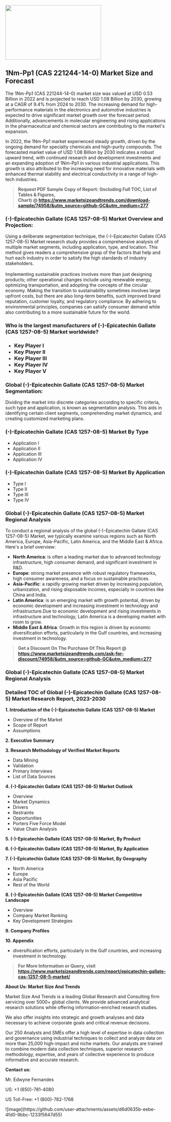 <p><img class="alignnone size-medium wp-image-20088" src="https://ffe5etoiles.com/wp-content/uploads/2024/12/MST1-300x171.png" alt="" width="300" height="171" /></p><h2>1Nm-Pp1 (CAS 221244-14-0) Market Size and Forecast</h2><p>The 1Nm-Pp1 (CAS 221244-14-0) market size was valued at USD 0.53 Billion in 2022 and is projected to reach USD 1.08 Billion by 2030, growing at a CAGR of 9.4% from 2024 to 2030. The increasing demand for high-performance materials in the electronics and automotive industries is expected to drive significant market growth over the forecast period. Additionally, advancements in molecular engineering and rising applications in the pharmaceutical and chemical sectors are contributing to the market's expansion.</p><p>In 2022, the 1Nm-Pp1 market experienced steady growth, driven by the ongoing demand for specialty chemicals and high-purity compounds. The forecasted market value of USD 1.08 Billion by 2030 indicates a robust upward trend, with continued research and development investments and an expanding adoption of 1Nm-Pp1 in various industrial applications. This growth is also attributed to the increasing need for innovative materials with enhanced thermal stability and electrical conductivity in a range of high-tech industries.</p></p><blockquote id="" class=""><strong>Request PDF Sample Copy of Report: (Including Full TOC, List of Tables &amp; Figures, Chart)&nbsp;@&nbsp;<strong><a href="https://www.marketsizeandtrends.com/download-sample/74958/&utm_source=github-GC&utm_medium=277" target="_blank">https://www.marketsizeandtrends.com/download-sample/74958/&utm_source=github-GC&utm_medium=277</a></strong></strong></blockquote><h3 id="" class="">(-)-Epicatechin Gallate (CAS 1257-08-5) Market&nbsp;Overview and Projection:</h3><p id="" class="">Using a deliberate segmentation technique, the (-)-Epicatechin Gallate (CAS 1257-08-5) Market research study provides a comprehensive analysis of multiple market segments, including application, type, and location. This method gives readers a comprehensive grasp of the factors that help and hurt each industry in order to satisfy the high standards of industry stakeholders. <br /> <br />Implementing sustainable practices involves more than just designing products; other operational changes include using renewable energy, optimizing transportation, and adopting the concepts of the circular economy. Making the transition to sustainability sometimes involves large upfront costs, but there are also long-term benefits, such improved brand reputation, customer loyalty, and regulatory compliance. By adhering to environmental principles, companies can satisfy consumer demand while also contributing to a more sustainable future for the world.</p><h3 id="" class="">Who is the largest manufacturers of&nbsp;(-)-Epicatechin Gallate (CAS 1257-08-5) Market worldwide?</h3><h3 class=""><p><ul><li>Key Player I </li><li> Key Player II </li><li> Key Player III </li><li> Key Player IV </li><li> Key Player V</li></ul></p></h3><h3 id="" class="">Global&nbsp;(-)-Epicatechin Gallate (CAS 1257-08-5) Market Segmentation:</h3><p id="" class="">Dividing the market into discrete categories according to specific criteria, such type and application, is known as segmentation analysis. This aids in identifying certain client segments, comprehending market dynamics, and creating customized marketing plans.</p><h3 id="" class="">(-)-Epicatechin Gallate (CAS 1257-08-5) Market&nbsp;By Type</h3><p><p><ul><li>Application I</li><li> Application II</li><li> Application III</li><li> Application IV</p></li></ul></p></p><h3 id="" class="">(-)-Epicatechin Gallate (CAS 1257-08-5) Market&nbsp;By Application</h3><p class=""><p><ul><li>Type I</li><li> Type II</li><li> Type III</li><li> Type IV</li></ul></p></p><h3 id="" class="">Global (-)-Epicatechin Gallate (CAS 1257-08-5) Market Regional Analysis</h3><p id="" class="">To conduct a regional analysis of the global (-)-Epicatechin Gallate (CAS 1257-08-5) Market, we typically examine various regions such as North America, Europe, Asia-Pacific, Latin America, and the Middle East &amp; Africa. Here's a brief overview:</p><ul><li><strong>North America</strong>: is often a leading market due to advanced technology infrastructure, high consumer demand, and significant investment in R&amp;D.</li><li><strong>Europe</strong>: strong market presence with robust regulatory frameworks, high consumer awareness, and a focus on sustainable practices.</li><li><strong>Asia-Pacific</strong>: a rapidly growing market driven by increasing population, urbanization, and rising disposable incomes, especially in countries like China and India.</li><li><strong>Latin America</strong>: is an emerging market with growth potential, driven by economic development and increasing investment in technology and infrastructure.Due to economic development and rising investments in infrastructure and technology, Latin America is a developing market with room to grow.</li><li><strong>Middle East &amp; Africa</strong>: Growth in this region is driven by economic diversification efforts, particularly in the Gulf countries, and increasing investment in technology.</li></ul><blockquote id="" class=""><strong>Get a Discount On The Purchase Of This Report @ <strong><a href="https://www.marketsizeandtrends.com/ask-for-discount/74958/&utm_source=github-GC&utm_medium=277" target="_blank">https://www.marketsizeandtrends.com/ask-for-discount/74958/&utm_source=github-GC&utm_medium=277</a></strong></strong></blockquote><h3 id="" class="">Global (-)-Epicatechin Gallate (CAS 1257-08-5) Market Regional Analysis</h3><h3 id="" class="">Detailed TOC of Global (-)-Epicatechin Gallate (CAS 1257-08-5) Market Research Report, 2023-2030</h3><p id="" class=""><strong>1. Introduction of the (-)-Epicatechin Gallate (CAS 1257-08-5) Market</strong></p><ul><li>Overview of the Market</li><li>Scope of Report</li><li>Assumptions</li></ul><p id="" class=""><strong>2. Executive Summary</strong></p><p id="" class=""><strong>3. Research Methodology of Verified Market Reports</strong></p><ul><li>Data Mining</li><li>Validation</li><li>Primary Interviews</li><li>List of Data Sources</li></ul><p id="" class=""><strong>4. (-)-Epicatechin Gallate (CAS 1257-08-5) Market Outlook</strong></p><ul><li>Overview</li><li>Market Dynamics</li><li>Drivers</li><li>Restraints</li><li>Opportunities</li><li>Porters Five Force Model</li><li>Value Chain Analysis</li></ul><p id="" class=""><strong>5. (-)-Epicatechin Gallate (CAS 1257-08-5) Market, By Product</strong></p><p id="" class=""><strong>6. (-)-Epicatechin Gallate (CAS 1257-08-5) Market, By Application</strong></p><p id="" class=""><strong>7. (-)-Epicatechin Gallate (CAS 1257-08-5) Market, By Geography</strong></p><ul><li>North America</li><li>Europe</li><li>Asia Pacific</li><li>Rest of the World</li></ul><p id="" class=""><strong>8. (-)-Epicatechin Gallate (CAS 1257-08-5) Market Competitive Landscape</strong></p><ul><li>Overview</li><li>Company Market Ranking</li><li>Key Development Strategies</li></ul><p id="" class=""><strong>9. Company Profiles</strong></p><p id="" class=""><strong>10. Appendix</strong></p><ul><li>diversification efforts, particularly in the Gulf countries, and increasing investment in technology.</li></ul><blockquote id="" class=""><strong>For More Information or Query, visit <strong><strong><a href="https://www.marketsizeandtrends.com/report/epicatechin-gallate-cas-1257-08-5-market/" target="_blank">https://www.marketsizeandtrends.com/report/epicatechin-gallate-cas-1257-08-5-market/</a></strong></strong></strong></blockquote><p id="" class=""><strong>About Us: Market Size And Trends</strong></p><p id="" class="">Market Size And Trends is a leading Global Research and Consulting firm servicing over 5000+ global clients. We provide advanced analytical research solutions while offering information-enriched research studies.</p><p id="" class="">We also offer insights into strategic and growth analyses and data necessary to achieve corporate goals and critical revenue decisions.</p><p id="" class="">Our 250 Analysts and SMEs offer a high level of expertise in data collection and governance using industrial techniques to collect and analyze data on more than 25,000 high-impact and niche markets. Our analysts are trained to combine modern data collection techniques, superior research methodology, expertise, and years of collective experience to produce informative and accurate research.</p><p id="" class=""><strong>Contact us:</strong></p><p id="" class="">Mr. Edwyne Fernandes</p><p id="" class="">US: +1 (650)-781-4080</p><p id="" class="">US Toll-Free: +1 (800)-782-1768</p>
![image](https://github.com/user-attachments/assets/d6d0635b-eebe-4fd0-9bbc-1233f5647d55)
